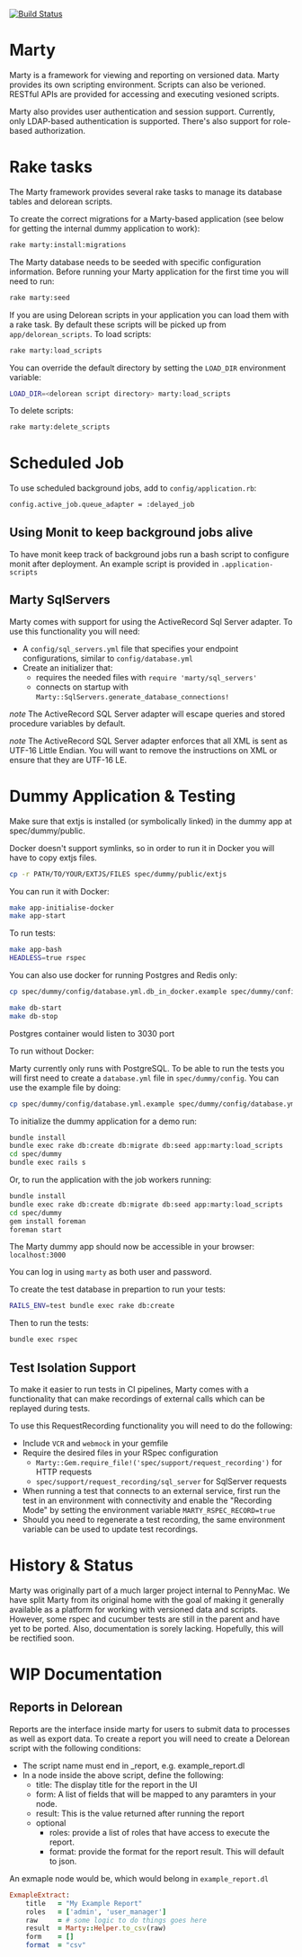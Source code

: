 [![Build Status](https://travis-ci.org/arman000/marty.svg)](https://travis-ci.org/arman000/marty)
# Marty

Marty is a framework for viewing and reporting on versioned data.
Marty provides its own scripting environment.  Scripts can also be
verioned.  RESTful APIs are provided for accessing and executing
vesioned scripts.

Marty also provides user authentication and session support.
Currently, only LDAP-based authentication is supported.  There's also
support for role-based authorization.

# Rake tasks

The Marty framework provides several rake tasks to manage its database tables
and delorean scripts.

To create the correct migrations for a Marty-based application (see below for
getting the internal dummy application to work):

```bash
rake marty:install:migrations
```

The Marty database needs to be seeded with specific configuration
information. Before running your Marty application for the first time you will
need to run:

```bash
rake marty:seed
```

If you are using Delorean scripts in your application you can load them
with a rake task. By default these scripts will be picked up from
`app/delorean_scripts`. To load scripts:

```bash
rake marty:load_scripts
```

You can override the default directory by setting the `LOAD_DIR` environment
variable:

```bash
LOAD_DIR=<delorean script directory> marty:load_scripts
```

To delete scripts:

``` bash
rake marty:delete_scripts
```

# Scheduled Job

To use scheduled background jobs, add to `config/application.rb`:

```bash
config.active_job.queue_adapter = :delayed_job
```

## Using Monit to keep background jobs alive

To have monit keep track of background jobs run a bash script to configure
monit after deployment. An example script is provided in `.application-scripts`

## Marty SqlServers

Marty comes with support for using the ActiveRecord Sql Server adapter. To use
this functionality you will need:

- A `config/sql_servers.yml` file that specifies your endpoint configurations,
similar to `config/database.yml`
- Create an initializer that:
  - requires the needed files with `require 'marty/sql_servers'`
  - connects on startup with `Marty::SqlServers.generate_database_connections!`

*note* The ActiveRecord SQL Server adapter will escape queries and stored
procedure variables by default.

*note* The ActiveRecord SQL Server adapter enforces that all XML is sent
as UTF-16 Little Endian. You will want to remove the instructions on XML or
ensure that they are UTF-16 LE.

# Dummy Application & Testing

Make sure that extjs is installed (or symbolically linked) in the
dummy app at spec/dummy/public.

Docker doesn't support symlinks, so in order to run it in Docker you will have to copy extjs files.

```bash
cp -r PATH/TO/YOUR/EXTJS/FILES spec/dummy/public/extjs
```

You can run it with Docker:

```bash
make app-initialise-docker
make app-start
```

To run tests:

```bash
make app-bash
HEADLESS=true rspec
```

You can also use docker for running Postgres and Redis only:

```bash
cp spec/dummy/config/database.yml.db_in_docker.example spec/dummy/config/database.yml

make db-start
make db-stop
```

Postgres container would listen to 3030 port

To run without Docker:

Marty currently only runs with PostgreSQL. To be able to run the tests
you will first need to create a `database.yml` file in `spec/dummy/config`.
You can use the example file by doing:

```bash
cp spec/dummy/config/database.yml.example spec/dummy/config/database.yml
```

To initialize the dummy application for a demo run:

```bash
bundle install
bundle exec rake db:create db:migrate db:seed app:marty:load_scripts
cd spec/dummy
bundle exec rails s
```

Or, to run the application with the job workers running:

```bash
bundle install
bundle exec rake db:create db:migrate db:seed app:marty:load_scripts
cd spec/dummy
gem install foreman
foreman start
```

The Marty dummy app should now be accessible in your browser:
`localhost:3000`

You can log in using `marty` as both user and password.

To create the test database in prepartion to run your tests:

```bash
RAILS_ENV=test bundle exec rake db:create
```

Then to run the tests:

```bash
bundle exec rspec
```
## Test Isolation Support

To make it easier to run tests in CI pipelines, Marty comes with a functionality
that can make recordings of external calls which can be replayed during tests.

To use this RequestRecording functionality you will need to do the following:

- Include `VCR` and `webmock` in your gemfile
- Require the desired files in your RSpec configuration
  - `Marty::Gem.require_file!('spec/support/request_recording')` for HTTP requests
  - `spec/support/request_recording/sql_server` for SqlServer requests
- When running a test that connects to an external service, first run the test
  in an environment with connectivity and enable the "Recording Mode" by setting
  the environment variable `MARTY_RSPEC_RECORD=true`
- Should you need to regenerate a test recording, the same environment variable
  can be used to update test recordings.

# History & Status

Marty was originally part of a much larger project internal to
PennyMac.  We have split Marty from its original home with the goal of
making it generally available as a platform for working with versioned
data and scripts. However, some rspec and cucumber tests are still in
the parent and have yet to be ported. Also, documentation is sorely
lacking. Hopefully, this will be rectified soon.

# WIP Documentation

## Reports in Delorean

Reports are the interface inside marty for users to submit data to processes
as well as export data. To create a report you will need to create a Delorean
script with the following conditions:

- The script name must end in _report, e.g. example_report.dl
- In a node inside the above script, define the following:
  - title: The display title for the report in the UI
  - form: A list of fields that will be mapped to any paramters in your node.
  - result: This is the value returned after running the report
  - optional
    - roles: provide a list of roles that have access to execute the report.
    - format: provide the format for the report result. This will default to json.

An exmaple node would be, which would belong in `example_report.dl`
```ruby
ExmapleExtract:
    title   = "My Example Report"
    roles   = ['admin', 'user_manager']
    raw     = # some logic to do things goes here
    result  = Marty::Helper.to_csv(raw)
    form    = []
    format  = "csv"
```
